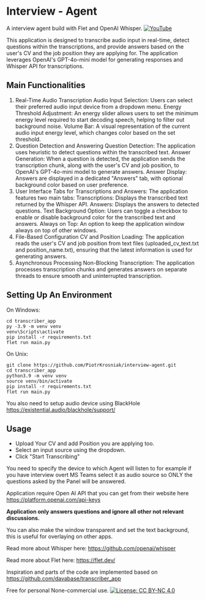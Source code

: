 # Interview - Agent 

A interview agent build with Flet and OpenAI Whisper.
[![YouTube](http://i.ytimg.com/vi/Cv_0TmJ9lv0/hqdefault.jpg)](https://www.youtube.com/watch?v=Cv_0TmJ9lv0)


This application is designed to transcribe audio input in real-time, detect questions within the transcriptions, and provide answers based on the user's CV and the job position they are applying for. The application leverages OpenAI's GPT-4o-mini model for generating responses and Whisper API for transcriptions.

## Main Functionalities
1. Real-Time Audio Transcription
Audio Input Selection: Users can select their preferred audio input device from a dropdown menu.
Energy Threshold Adjustment: An energy slider allows users to set the minimum energy level required to start decoding speech, helping to filter out background noise.
Volume Bar: A visual representation of the current audio input energy level, which changes color based on the set threshold.
2. Question Detection and Answering
Question Detection: The application uses heuristic to detect questions within the transcribed text.
Answer Generation: When a question is detected, the application sends the transcription chunk, along with the user's CV and job position, to OpenAI's GPT-4o-mini model to generate answers.
Answer Display: Answers are displayed in a dedicated "Answers" tab, with optional background color based on user preference.
3. User Interface
Tabs for Transcriptions and Answers: The application features two main tabs:
Transcriptions: Displays the transcribed text returned by the Whisper API.
Answers: Displays the answers to detected questions.
Text Background Option: Users can toggle a checkbox to enable or disable background color for the transcribed text and answers.
Always on Top: An option to keep the application window always on top of other windows.
4. File-Based Configuration
CV and Position Loading: The application reads the user's CV and job position from text files (uploaded_cv_text.txt and position_name.txt), ensuring that the latest information is used for generating answers.
5. Asynchronous Processing
Non-Blocking Transcription: The application processes transcription chunks and generates answers on separate threads to ensure smooth and uninterrupted transcription.

## Setting Up An Environment
On Windows:
```
cd transcriber_app
py -3.9 -m venv venv
venv\Scripts\activate
pip install -r requirements.txt
flet run main.py
```
On Unix:
```
git clone https://github.com/PiotrKrosniak/interview-agent.git
cd transcriber_app
python3.9 -m venv venv
source venv/bin/activate
pip install -r requirements.txt
flet run main.py
```

You also need to setup audio device using BlackHole https://existential.audio/blackhole/support/

## Usage
* Upload Your CV and add Position you are applying too. 
* Select an input source using the dropdown.
* Click "Start Transcribing"

You need to specify the device to which Agent will listen to for example if you have interview overt MS Teams select it as audio source so ONLY the questions asked by the Panel will be answered. 

Application require Open AI API that you can get from their website here https://platform.openai.com/api-keys

**Application only answers questions and ignore all other not relevant discussions.**

You can also make the window transparent and set the text background, this is useful for overlaying on other apps. 



Read more about Whisper here: https://github.com/openai/whisper

Read more about Flet here: https://flet.dev/

Inspiration and parts of the code are implemented based on https://github.com/davabase/transcriber_app

Free for personal None-commercial use. 
[![License: CC BY-NC 4.0](https://img.shields.io/badge/License-CC%20BY--NC%204.0-lightgrey.svg)](https://creativecommons.org/licenses/by-nc/4.0/)

